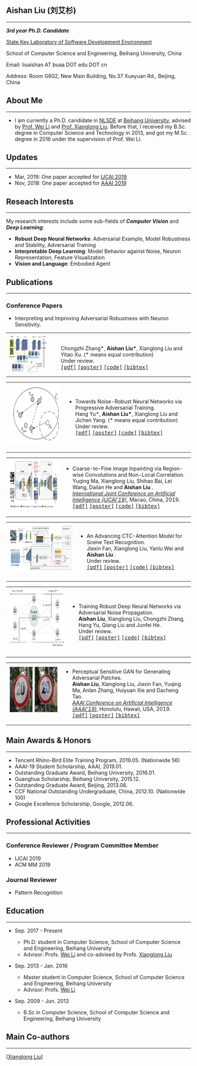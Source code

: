 ## Aishan Liu (刘艾杉)
-----------
***3rd year Ph.D. Candidate***

[State Key Laboratory of Software Development Environment](http://nlsde.buaa.edu.cn)

School of Computer Science and Engineering, Beihang University, China

Email: liuaishan AT buaa DOT edu DOT cn

Address: Room G602, New Main Building, No.37 Xueyuan Rd., Beijing, China

## About Me
---------------
+ I am currently a Ph.D. candidate in [NLSDE](http://www.nlsde.buaa.edu.cn) at [Beihang University](http://www.buaa.edu.cn), advised by [Prof. Wei Li](http://sites.nlsde.buaa.edu.cn/~liwei/) and [Prof. Xianglong Liu](http://sites.nlsde.buaa.edu.cn/~xlliu/). Before that, I received my B.Sc. degree in Computer Science and Technology in 2013, and got my M.Sc. degree in 2016 under the supervision of Prof. Wei Li.

## Updates
---------------
+ Mar, 2019: One paper accepted for [IJCAI 2019](http://ijcai19.org/)
+ Nov, 2018: One paper accepted for [AAAI 2019](https://aaai.org/Conferences/AAAI-19/)

## Reseach Interests
---------------
My research interests include some sub-fields of ***Computer Vision*** and ***Deep Learning***:
+ **Robust Deep Neural Networks**: Adversarial Example, Model Robustness and Stability, Adversarial Training
+ **Interpretable Deep Learning**: Model Behavior against Noise, Neuron Representation, Feature Visualization
+ **Vision and Language**: Embodied Agent

## Publications
---------------

### Conference Papers
+ Interpreting and Improving Adversarial Robustness with Neuron Sensitivity.
<table class="imgtable"><tbody><tr><td>
<img src="SNS.png" alt="AAAI’20" width="200px" height="105px"></td>
<td align="left"><ul>
<br>Chongzhi Zhang*, <b>Aishan Liu*</b>, Xianglong Liu and Yitao Xu. (* means equal contribution)
<br>Under review.
<br><tt><a href="#">[pdf]</a></tt> <tt><a href="#">[poster]</a></tt> <tt><a href="#">[code]</a></tt> <tt><a href="#">[bibtex]</a></tt></p>
</ul>
</td></tr></tbody></table>

<table class="imgtable"><tbody><tr><td>
<img src="PDA.JPG" alt="AAAI’20" width="300px" height="165px">&nbsp;</td>
<td align="left"><ul>
<li><p>Towards Noise-Robust Neural Networks via Progressive Adversarial Training.
<br>Hang Yu*, <b>Aishan Liu*</b>, Xianglong Liu and Jichen Yang. (* means equal contribution)
<br>Under review.
<br><tt><a href="#">[pdf]</a></tt> <tt><a href="#">[poster]</a></tt> <tt><a href="#">[code]</a></tt> <tt><a href="#">[bibtex]</a></tt></p>
</li>
</ul>
</td></tr></tbody></table>


<table class="imgtable"><tbody><tr><td>
<img src="ijcai19.JPG" alt="IJCAI’19" width="300px" height="135px">&nbsp;</td>
<td align="left"><ul>
<li><p>Coarse-to-Fine Image Inpainting via Region-wise Convolutions and Non-Local Correlation.
<br>Yuqing Ma, Xianglong Liu, Shihao Bai, Lei Wang, Dailan He and <b> Aishan Liu </b>. 
<br><a href="http://ijcai19.org/"><i>International Joint Conference on Artificial Intelligence (IJCAI’19)</i></a>, Macao, China, 2019.
<br><tt><a href="./files/papers/ijcai19.pdf">[pdf]</a></tt> <tt><a href="#">[poster]</a></tt> <tt><a href="#">[code]</a></tt> <tt><a href="#">[bibtex]</a></tt></p>
</li>
</ul>
</td></tr></tbody></table>

<table class="imgtable"><tbody><tr><td>
<img src="STR.JPG" alt="ACMMM’19" width="300px" height="135px">&nbsp;</td>
<td align="left"><ul>
<li><p>An Advancing CTC-Attention Model for Scene Text Recognition.
<br>Jiaxin Fan, Xianglong Liu, Yanlu Wei and <b> Aishan Liu </b>. 
<br>Under review.
<br><tt><a href="#">[pdf]</a></tt> <tt><a href="#">[poster]</a></tt> <tt><a href="#">[code]</a></tt> <tt><a href="#">[bibtex]</a></tt></p>
</li>
</ul>
</td></tr></tbody></table>

<table class="imgtable"><tbody><tr><td>
<img src="ANP.JPG" alt="AAAI’20" width="300px" height="165px">&nbsp;</td>
<td align="left"><ul>
<li><p>Training Robust Deep Neural Networks via Adversarial Noise Propagation.
<br><b>Aishan Liu</b>, Xianglong Liu, Chongzhi Zhang, Hang Yu, Qiang Liu and Junfei He.
<br>Under review.
<br><tt><a href="#">[pdf]</a></tt> <tt><a href="#">[poster]</a></tt> <tt><a href="#">[code]</a></tt> <tt><a href="#">[bibtex]</a></tt></p>
</li>
</ul>
</td></tr></tbody></table>
<table class="imgtable"><tbody><tr><td>
<img src="aaai19.JPG" alt="AAAI’19" width="300px" height="135px">&nbsp;</td>
<td align="left"><ul>
<li><p>Perceptual Sensitive GAN for Generating Adversarial Patches.
<br><b>Aishan Liu</b>, Xianglong Liu, Jiaxin Fan, Yuqing Ma, Anlan Zhang, Huiyuan Xie and Dacheng Tao.
<br><a href="https://aaai.org/Conferences/AAAI-19/"><i>AAAI Conference on Artificial Intelligence (AAAI’19)</i></a>, Honolulu, Hawaii, USA, 2019.
<br><tt><a href="./files/papers/psgan_aaai2019.pdf">[pdf]</a></tt> <tt><a href="#">[poster]</a></tt> <tt><a href="./files/papers/psgan_aaai2019.bib">[bibtex]</a></tt></p>
</li>
</ul>
</td></tr></tbody></table>

## Main Awards & Honors
---------------

+ Tencent Rhino-Bird Elite Training Program, 2019.05. (Nationwide 56)
+ AAAI-19 Student Scholarship, AAAI, 2019.01.
+ Outstanding Graduate Award, Beihang University, 2016.01.
+ Guanghua Scholarship, Beihang University, 2015.12.
+ Outstanding Graduate Award, Beijing, 2013.06.
+ CCF National Outstanding Undergraduate, China, 2012.10. (Nationwide 100)
+ Google Excellence Scholarship, Google, 2012.06.

## Professional Activities
---------------
### Conference Reviewer / Program Committee Member
+ IJCAI 2019
+ ACM MM 2019

### Journal Reviewer
+ Pattern Recognition

## Education
---------------
<ul>
<li><p>Sep. 2017 - Present</p>
<ul>
<li>Ph.D. student in Computer Science, School of Computer Science and Engineering, Beihang University</li>
<li>Advisor: Profs. <a href="http://sites.nlsde.buaa.edu.cn/~liwei/">Wei Li</a> and co-advised by Profs. <a href="http://sites.nlsde.buaa.edu.cn/~xlliu/">Xianglong Liu</a> </li>

</ul>
</li>


<li><p>Sep. 2013 - Jan. 2016</p>
<ul>
<li>Master student in Computer Science, School of Computer Science and Engineering, Beihang University</li>
<li>Advisor: Profs. <a href="http://sites.nlsde.buaa.edu.cn/~liwei/">Wei Li</a> </li>
</ul>

</li>

<li><p>Sep. 2009 - Jun. 2013</p>
<ul>
<li>B.Sc in Computer Science, School of Computer Science and Engineering, Beihang University</ul>
</li>
</ul>

## Main Co-authors
--------
\[[Xianglong Liu](http://sites.nlsde.buaa.edu.cn/~xlliu/)\]
